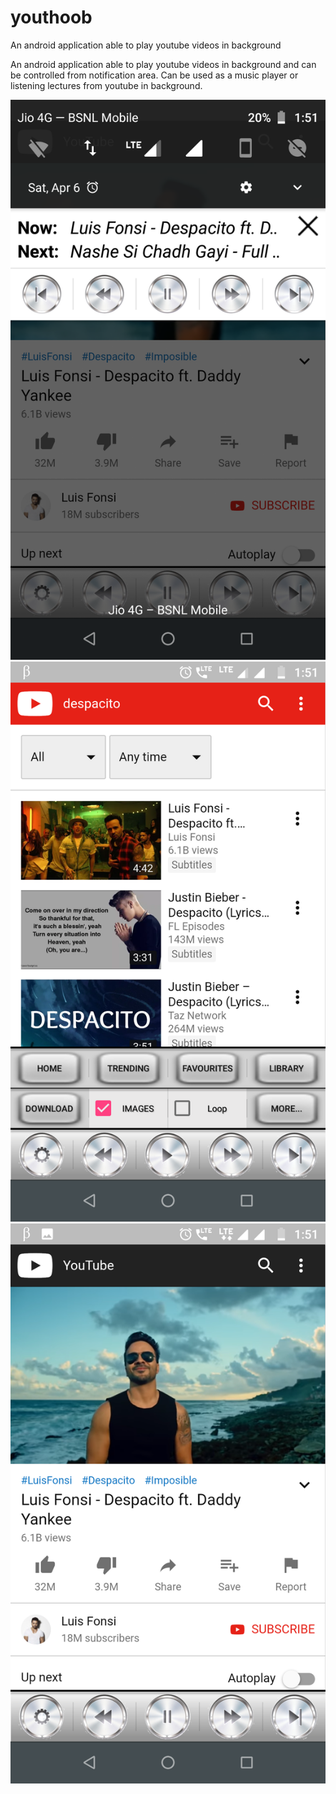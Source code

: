 # youthoob
An android application able to play youtube videos in background

An android application able to play youtube videos in background and can be controlled from notification area. Can be used as a music player or listening lectures from youtube in background.




![alt text](https://github.com/Keshari0601/youthoob/blob/master/ScreenShots/Screenshot_1.png) ![alt text](https://github.com/Keshari0601/youthoob/blob/master/ScreenShots/Screenshot_2.png) ![alt text](https://github.com/Keshari0601/youthoob/blob/master/ScreenShots/Screenshot_3.png)
